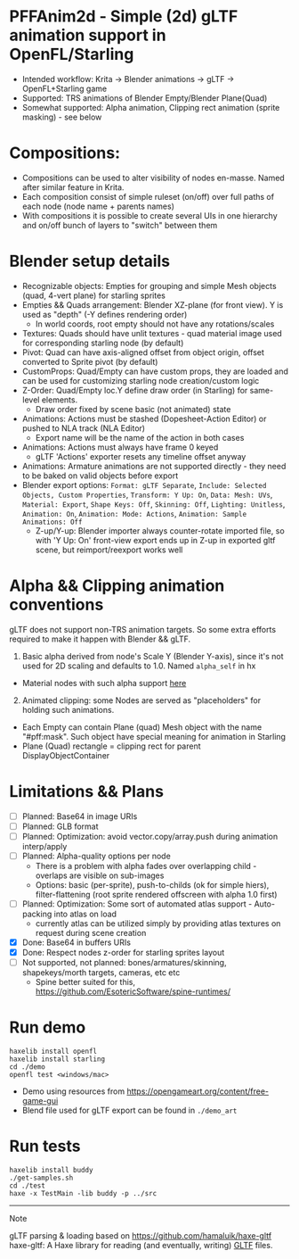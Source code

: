 # PFFAnim2d - Simple (2d) gLTF animation support in OpenFL/Starling
- Intended workflow: Krita -> Blender animations -> gLTF -> OpenFL+Starling game
- Supported: TRS animations of Blender Empty/Blender Plane(Quad)
- Somewhat supported: Alpha animation, Clipping rect animation (sprite masking) - see below

# Compositions:
- Compositions can be used to alter visibility of nodes en-masse. Named after similar feature in Krita.
- Each composition consist of simple ruleset (on/off) over full paths of each node (node name + parents names)
- With compositions it is possible to create several UIs in one hierarchy and on/off bunch of layers to "switch" between them

# Blender setup details
- Recognizable objects: Empties for grouping and simple Mesh objects (quad, 4-vert plane) for starling sprites
- Empties && Quads arrangement: Blender XZ-plane (for front view). Y is used as "depth" (-Y defines rendering order)
  - In world coords, root empty should not have any rotations/scales
- Textures: Quads should have unlit textures - quad material image used for corresponding starling node (by default)
- Pivot: Quad can have axis-aligned offset from object origin, offset converted to Sprite pivot (by default)
- CustomProps: Quad/Empty can have custom props, they are loaded and can be used for customizing starling node creation/custom logic
- Z-Order: Quad/Empty loc.Y define draw order (in Starling) for same-level elements.
  - Draw order fixed by scene basic (not animated) state
- Animations: Actions must be stashed (Dopesheet-Action Editor) or pushed to NLA track (NLA Editor)
  - Export name will be the name of the action in both cases
- Animations: Actions must always have frame 0 keyed
  - gLTF 'Actions' exporter resets any timeline offset anyway
- Animations: Armature animations are not supported directly - they need to be baked on valid objects before export
- Blender export options: `Format: gLTF Separate`, `Include: Selected Objects, Custom Properties`, `Transform: Y Up: On`, `Data: Mesh: UVs`, `Material: Export`, `Shape Keys: Off`, `Skinning: Off`, `Lighting: Unitless`, `Animation: On`, `Animation: Mode: Actions`, `Animation: Sample Animations: Off`
  - Z-up/Y-up: Blender importer always counter-rotate imported file, so with 'Y Up: On' front-view export ends up in Z-up in exported gltf scene, but reimport/reexport works well

# Alpha && Clipping animation conventions

gLTF does not support non-TRS animation targets. So some extra efforts required to make it happen with Blender && gLTF.
1) Basic alpha derived from node's Scale Y (Blender Y-axis), since it's not used for 2D scaling and defaults to 1.0. Named `alpha_self` in hx
- Material nodes with such alpha support [here](demo/demo_art/blender_mat_ScaleY_as_alpha.png)
2) Animated clipping: some Nodes are served as "placeholders" for holding such animations.
- Each Empty can contain Plane (quad) Mesh object with the name "#pff:mask". Such object have special meaning for animation in Starling
- Plane (Quad) rectangle = clipping rect for parent DisplayObjectContainer

# Limitations && Plans

- [ ] Planned: Base64 in image URIs
- [ ] Planned: GLB format
- [ ] Planned: Optimization: avoid vector.copy/array.push during animation interp/apply
- [ ] Planned: Alpha-quality options per node
  - There is a problem with alpha fades over overlapping child - overlaps are visible on sub-images
  - Options: basic (per-sprite), push-to-childs (ok for simple hiers), filter-flattening (root sprite rendered offscreen with alpha 1.0 first)
- [ ] Planned: Optimization: Some sort of automated atlas support - Auto-packing into atlas on load
  - currently atlas can be utilized simply by providing atlas textures on request during scene creation
- [x] Done: Base64 in buffers URIs
- [x] Done: Respect nodes z-order for starling sprites layout
- [ ] Not supported, not planned: bones/armatures/skinning, shapekeys/morth targets, cameras, etc etc
  - Spine better suited for this, https://github.com/EsotericSoftware/spine-runtimes/

# Run demo

```
haxelib install openfl
haxelib install starling
cd ./demo
openfl test <windows/mac>
```

- Demo using resources from https://opengameart.org/content/free-game-gui
- Blend file used for gLTF export can be found in `./demo_art`

# Run tests

```
haxelib install buddy
./get-samples.sh
cd ./test
haxe -x TestMain -lib buddy -p ../src
```

---

> [!NOTE]
> gLTF parsing & loading based on https://github.com/hamaluik/haxe-gltf
> haxe-gltf: A Haxe library for reading (and eventually, writing) [GLTF](https://github.com/KhronosGroup/glTF) files.

